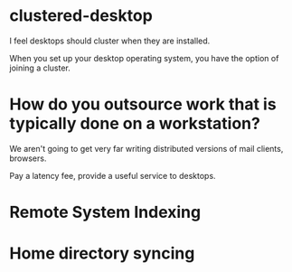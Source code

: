 # clustered-desktop

I feel desktops should cluster when they are installed.

When you set up your desktop operating system, you have the option of joining a cluster.

# How do you outsource work that is typically done on a workstation?

We aren't going to get very far writing distributed versions of mail clients, browsers.

Pay a latency fee, provide a useful service to desktops.

# Remote System Indexing

# Home directory syncing
